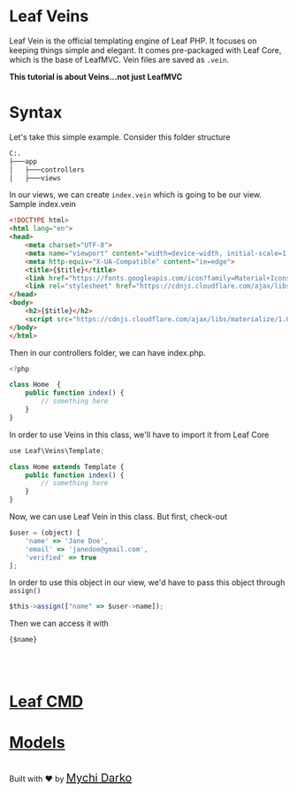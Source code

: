 # Leaf Veins
Leaf Vein is the official templating engine of Leaf PHP. It focuses on keeping things simple and elegant. It comes pre-packaged with Leaf Core, which is the base of LeafMVC.
Vein files are saved as `.vein`.

**This tutorial is about Veins...not just LeafMVC**


# Syntax
Let's take this simple example. Consider this folder structure
```bash
C:.
├───app
│   ├───controllers
│   ├───views
```
In our views, we can create `index.vein` which is going to be our view. Sample index.vein
```html
<!DOCTYPE html>
<html lang="en">
<head>
    <meta charset="UTF-8">
    <meta name="viewport" content="width=device-width, initial-scale=1.0">
    <meta http-equiv="X-UA-Compatible" content="ie=edge">
	<title>{$title}</title>
	<link href="https://fonts.googleapis.com/icon?family=Material+Icons" rel="stylesheet">
    <link rel="stylesheet" href="https://cdnjs.cloudflare.com/ajax/libs/materialize/1.0.0/css/materialize.min.css">
</head>
<body>
	<h2>{$title}</h2>
	<script src="https://cdnjs.cloudflare.com/ajax/libs/materialize/1.0.0/js/materialize.min.js"></script>
</body>
</html>
```
Then in our controllers folder, we can have index.php.
```javascript
<?php

class Home  {
	public function index() {
		// something here
	}
}
```

In order to use Veins in this class, we'll have to import it from Leaf Core

```javascript
use Leaf\Veins\Template;

class Home extends Template {
	public function index() {
		// something here
	}
}
```
Now, we can use Leaf Vein in this class. But first, check-out

```javascript
$user = (object) [
	'name' => 'Jane Doe',
	'email' => 'janedoe@gmail.com',
	'verified' => true
];
```

In order to use this object in our view, we'd have to pass this object through `assign()`
```javascript
$this->assign(["name" => $user->name]);
```

Then we can access it with 
```html
{$name}
```

<br>
<br>

# <a href="#/cmd/">Leaf CMD</a>
# <a href="#/models/">Models</a>

<br>
Built with ❤ by <a href="https://mychi.netlify.com" style="font-size: 20px; color: #111;" target="_blank">Mychi Darko</a>